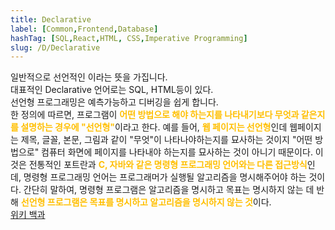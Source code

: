 ```yaml
---
title: Declarative
label: [Common,Frontend,Database]
hashTag: [SQL,React,HTML, CSS,Imperative Programming]
slug: /D/Declarative
---
```

<p>일반적으로 선언적인 이라는 뜻을 가집니다.<br />
대표적인 Declarative 언어로는 SQL, HTML등이 있다.<br />
선언형 프로그래밍은 예측가능하고 디버깅을 쉽게 합니다.<br />
한 정의에 따르면, 프로그램이 <span style="color:#FFBF00; font-weight:bold;">어떤 방법으로 해야 하는지를 나타내기보다 무엇과 같은지를 설명하는 경우에 "선언형"</span>이라고 한다. 예를 들어, <span style="color:#FFBF00; font-weight:bold;">웹 페이지는 선언형</span>인데 웹페이지는 제목, 글꼴, 본문, 그림과 같이 "무엇"이 나타나야하는지를 묘사하는 것이지 "어떤 방법으로" 컴퓨터 화면에 페이지를 나타내야 하는지를 묘사하는 것이 아니기 때문이다. 이것은 전통적인 포트란과 <span style="color:#FFBF00; font-weight:bold;">C, 자바와 같은 명령형 프로그래밍 언어와는 다른 접근방식</span>인데, 명령형 프로그래밍 언어는 프로그래머가 실행될 알고리즘을 명시해주어야 하는 것이다. 간단히 말하여, 명령형 프로그램은 알고리즘을 명시하고 목표는 명시하지 않는 데 반해 <span style="color:#FFBF00; font-weight:bold;">선언형 프로그램은 목표를 명시하고 알고리즘을 명시하지 않는 것</span>이다.<br />
<a href="https://ko.wikipedia.org/wiki/%EC%84%A0%EC%96%B8%ED%98%95_%ED%94%84%EB%A1%9C%EA%B7%B8%EB%9E%98%EB%B0%8D">위키 백과</a></p>
